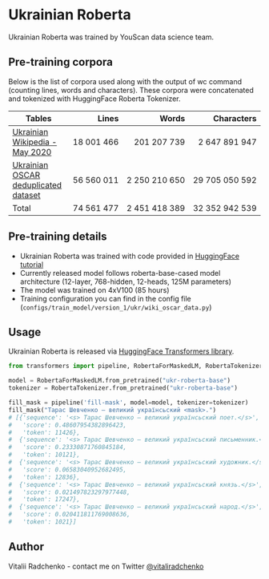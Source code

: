 # Ukrainian Roberta

Ukrainian Roberta was trained by YouScan data science team.

## Pre-training corpora
Below is the list of corpora used along with the output of wc command (counting lines, words and characters). These corpora were concatenated and tokenized with HuggingFace Roberta Tokenizer.

| Tables        | Lines           | Words  | Characters  |
| ------------- |--------------:| -----:| -----:|
| [Ukrainian Wikipedia - May 2020](https://dumps.wikimedia.org/ukwiki/latest/ukwiki-latest-pages-articles.xml.bz2)      | 18 001 466| 201 207 739 | 2 647 891 947 |
| [Ukrainian OSCAR deduplicated dataset](https://oscar-public.huma-num.fr/compressed/uk_dedup.txt.gz) | 56 560 011      |    2 250 210 650 | 29 705 050 592 |
| Total | 74 561 477      |    2 451 418 389 | 32 352 942 539 |

## Pre-training details

* Ukrainian Roberta was trained with code provided in [HuggingFace tutorial](https://huggingface.co/blog/how-to-train)
* Currently released model follows roberta-base-cased model architecture (12-layer, 768-hidden, 12-heads, 125M parameters)
* The model was trained on 4xV100 (85 hours)
* Training configuration you can find in the config file (`configs/train_model/version_1/ukr/wiki_oscar_data.py`)

## Usage
Ukrainian Roberta is released via [HuggingFace Transformers library](https://huggingface.co/transformers/).

```python
from transformers import pipeline, RobertaForMaskedLM, RobertaTokenizer

model = RobertaForMaskedLM.from_pretrained("ukr-roberta-base")
tokenizer = RobertaTokenizer.from_pretrained("ukr-roberta-base")

fill_mask = pipeline('fill-mask', model=model, tokenizer=tokenizer)
fill_mask("Тарас Шевченко – великий українсьский <mask>.")
# [{'sequence': '<s> Тарас Шевченко – великий українсьский поет.</s>',
#   'score': 0.48607954382896423,
#   'token': 11426},
#  {'sequence': '<s> Тарас Шевченко – великий українсьский письменник.</s>',
#   'score': 0.23330871760845184,
#   'token': 10121},
#  {'sequence': '<s> Тарас Шевченко – великий українсьский художник.</s>',
#   'score': 0.06583040952682495,
#   'token': 12836},
#  {'sequence': '<s> Тарас Шевченко – великий українсьский князь.</s>',
#   'score': 0.021497823297977448,
#   'token': 17247},
#  {'sequence': '<s> Тарас Шевченко – великий українсьский народ.</s>',
#   'score': 0.020411811769008636,
#   'token': 1021}]
```

## Author
Vitalii Radchenko - contact me on Twitter [@vitaliradchenko](https://twitter.com/vitaliradchenko)
